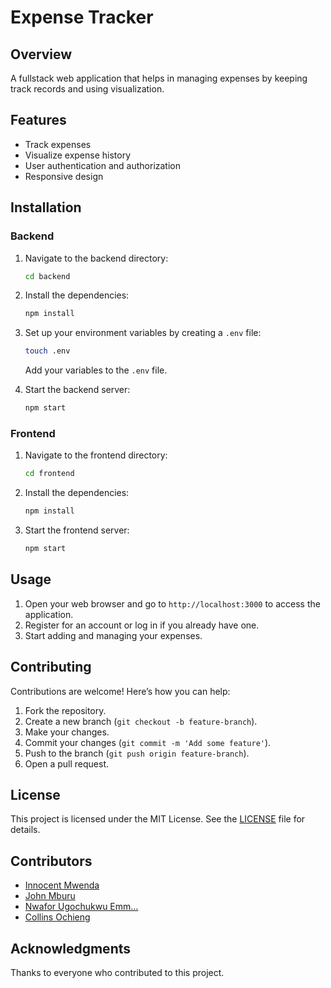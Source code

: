 # Expense Tracker

## Overview
A fullstack web application that helps in managing expenses by keeping track records and using visualization.

## Features
- Track expenses
- Visualize expense history
- User authentication and authorization
- Responsive design

## Installation

### Backend

1. Navigate to the backend directory:
    ```bash
    cd backend
    ```

2. Install the dependencies:
    ```bash
    npm install
    ```

3. Set up your environment variables by creating a `.env` file:
    ```bash
    touch .env
    ```
   Add your variables to the `.env` file.

4. Start the backend server:
    ```bash
    npm start
    ```

### Frontend

1. Navigate to the frontend directory:
    ```bash
    cd frontend
    ```

2. Install the dependencies:
    ```bash
    npm install
    ```

3. Start the frontend server:
    ```bash
    npm start
    ```

## Usage

1. Open your web browser and go to `http://localhost:3000` to access the application.
2. Register for an account or log in if you already have one.
3. Start adding and managing your expenses.

## Contributing

Contributions are welcome! Here’s how you can help:

1. Fork the repository.
2. Create a new branch (`git checkout -b feature-branch`).
3. Make your changes.
4. Commit your changes (`git commit -m 'Add some feature'`).
5. Push to the branch (`git push origin feature-branch`).
6. Open a pull request.

## License

This project is licensed under the MIT License. See the [LICENSE](LICENSE) file for details.

## Contributors

- [Innocent Mwenda](https://github.com/Guilty03)
- [John Mburu](https://github.com/mburuxx)
- [Nwafor Ugochukwu Emm...](https://github.com/Emmyglobal)
- [Collins Ochieng](https://github.com/Collins331)

## Acknowledgments

Thanks to everyone who contributed to this project.
